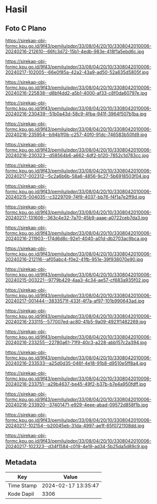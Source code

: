 # Hasil

## Foto C Plano

https://sirekap-obj-formc.kpu.go.id/9f43/pemilu/pdpr/33/08/04/20/10/3308042010006-20240216-212610--66fc3d72-15b1-4edb-983e-418f1a5ebd6c.jpg

https://sirekap-obj-formc.kpu.go.id/9f43/pemilu/pdpr/33/08/04/20/10/3308042010006-20240217-102005--66e0f85a-42a2-43a9-ad50-52a635d5805f.jpg

https://sirekap-obj-formc.kpu.go.id/9f43/pemilu/pdpr/33/08/04/20/10/3308042010006-20240216-225838--d8bf4dd2-a5b1-4000-af33-c8f0da60797e.jpg

https://sirekap-obj-formc.kpu.go.id/9f43/pemilu/pdpr/33/08/04/20/10/3308042010006-20240216-230439--51b0a43d-58c9-4fba-941f-3964f507b1ba.jpg

https://sirekap-obj-formc.kpu.go.id/9f43/pemilu/pdpr/33/08/04/20/10/3308042010006-20240216-235954--b94b1f0b-c257-40f0-91dc-746583b50fd9.jpg

https://sirekap-obj-formc.kpu.go.id/9f43/pemilu/pdpr/33/08/04/20/10/3308042010006-20240216-230323--d58564b6-a662-4df2-b120-7852c1d783cc.jpg

https://sirekap-obj-formc.kpu.go.id/9f43/pemilu/pdpr/33/08/04/20/10/3308042010006-20240217-002312--5c2a6b6b-58a6-4856-9c27-5b6918503f04.jpg

https://sirekap-obj-formc.kpu.go.id/9f43/pemilu/pdpr/33/08/04/20/10/3308042010006-20240215-004035--c3229709-74f9-4037-bb76-f4f1a7e2ff9d.jpg

https://sirekap-obj-formc.kpu.go.id/9f43/pemilu/pdpr/33/08/04/20/10/3308042010006-20240217-131606--363c4e32-7a70-45b9-aaae-a0722ceb7da3.jpg

https://sirekap-obj-formc.kpu.go.id/9f43/pemilu/pdpr/33/08/04/20/10/3308042010006-20240216-211903--174d6d8c-92e1-4040-a01d-db2703ac9bca.jpg

https://sirekap-obj-formc.kpu.go.id/9f43/pemilu/pdpr/33/08/04/20/10/3308042010006-20240216-212116--af05abc4-f0e2-41fb-951e-39f938070e90.jpg

https://sirekap-obj-formc.kpu.go.id/9f43/pemilu/pdpr/33/08/04/20/10/3308042010006-20240215-003221--9779b429-4aa3-4c34-ae57-cf683a935f02.jpg

https://sirekap-obj-formc.kpu.go.id/9f43/pemilu/pdpr/33/08/04/20/10/3308042010006-20240217-001444--3833571f-433f-4f7a-af97-101b990643ad.jpg

https://sirekap-obj-formc.kpu.go.id/9f43/pemilu/pdpr/33/08/04/20/10/3308042010006-20240216-233115--577007ed-ac80-41b5-9a09-4921f1482269.jpg

https://sirekap-obj-formc.kpu.go.id/9f43/pemilu/pdpr/33/08/04/20/10/3308042010006-20240216-233255--22780a61-71f9-40c3-a228-abb157c2a394.jpg

https://sirekap-obj-formc.kpu.go.id/9f43/pemilu/pdpr/33/08/04/20/10/3308042010006-20240216-233533--a25d0d35-046f-4e18-91b8-d9510e5ff8a4.jpg

https://sirekap-obj-formc.kpu.go.id/9f43/pemilu/pdpr/33/08/04/20/10/3308042010006-20240216-233751--a29b4637-be45-49f2-b37b-b7e4a950fdff.jpg

https://sirekap-obj-formc.kpu.go.id/9f43/pemilu/pdpr/33/08/04/20/10/3308042010006-20240216-233920--37401471-e929-4eee-abad-09572d858f1b.jpg

https://sirekap-obj-formc.kpu.go.id/9f43/pemilu/pdpr/33/08/04/20/10/3308042010006-20240217-102154--b20045eb-31da-4997-ae1f-65f0721108dd.jpg

https://sirekap-obj-formc.kpu.go.id/9f43/pemilu/pdpr/33/08/04/20/10/3308042010006-20240217-102323--d34f1584-c019-4e19-ad34-5b25da5d89c9.jpg


## Metadata

| Key        | Value               |
| ---------- | ------------------- |
| Time Stamp | 2024-02-17 13:35:47 |
| Kode Dapil | 3306                |



